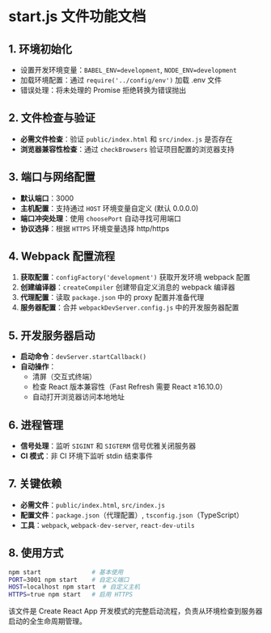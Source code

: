 # start.js 文件功能文档

## 1. 环境初始化
- 设置开发环境变量：`BABEL_ENV=development`, `NODE_ENV=development`
- 加载环境配置：通过 `require('../config/env')` 加载 .env 文件
- 错误处理：将未处理的 Promise 拒绝转换为错误抛出

## 2. 文件检查与验证
- **必需文件检查**：验证 `public/index.html` 和 `src/index.js` 是否存在
- **浏览器兼容性检查**：通过 `checkBrowsers` 验证项目配置的浏览器支持

## 3. 端口与网络配置
- **默认端口**：3000
- **主机配置**：支持通过 `HOST` 环境变量自定义 (默认 0.0.0.0)
- **端口冲突处理**：使用 `choosePort` 自动寻找可用端口
- **协议选择**：根据 `HTTPS` 环境变量选择 http/https

## 4. Webpack 配置流程
1. **获取配置**：`configFactory('development')` 获取开发环境 webpack 配置
2. **创建编译器**：`createCompiler` 创建带自定义消息的 webpack 编译器
3. **代理配置**：读取 `package.json` 中的 proxy 配置并准备代理
4. **服务器配置**：合并 `webpackDevServer.config.js` 中的开发服务器配置

## 5. 开发服务器启动
- **启动命令**：`devServer.startCallback()`
- **自动操作**：
  - 清屏（交互式终端）
  - 检查 React 版本兼容性（Fast Refresh 需要 React ≥16.10.0）
  - 自动打开浏览器访问本地地址

## 6. 进程管理
- **信号处理**：监听 `SIGINT` 和 `SIGTERM` 信号优雅关闭服务器
- **CI 模式**：非 CI 环境下监听 stdin 结束事件

## 7. 关键依赖
- **必需文件**：`public/index.html`, `src/index.js`
- **配置文件**：`package.json`（代理配置）, `tsconfig.json`（TypeScript）
- **工具**：`webpack`, `webpack-dev-server`, `react-dev-utils`

## 8. 使用方式
```bash
npm start              # 基本使用
PORT=3001 npm start    # 自定义端口
HOST=localhost npm start  # 自定义主机
HTTPS=true npm start   # 启用 HTTPS
```

该文件是 Create React App 开发模式的完整启动流程，负责从环境检查到服务器启动的全生命周期管理。